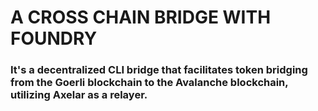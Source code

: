 # A CROSS CHAIN BRIDGE WITH FOUNDRY

### It's a decentralized CLI bridge that facilitates token bridging from the Goerli blockchain to the Avalanche blockchain, utilizing Axelar as a relayer.
